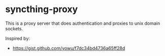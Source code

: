 syncthing-proxy
===============

This is a proxy server that does authentication and proxies to unix domain
sockets.

Inspired by:

- https://gist.github.com/yowu/f7dc34bd4736a65ff28d
